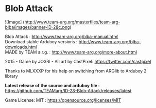 # Blob Attack
![Image]
(http://www.team-arg.org/masterfiles/team-arg-blba/images/banner-ID-28c.png)

Blob Attack : http://www.team-arg.org/blba-manual.html  
Download stable Arduboy versions : http://www.team-arg.org/blba-downloads.html  
MADE by TEAM a.r.g. : http://www.team-arg.org/more-about.html
 
2015 - Game by JO3RI - All art by CastPixel: https://twitter.com/castpixel

Thanks to MLXXXP for his help on switching from ARGlib to Arduboy 2 library

**Latest release of the source and arduboy file :** https://github.com/TEAMarg/ID-28-Blob-Attack/releases/latest

Game License: MIT : https://opensource.org/licenses/MIT
